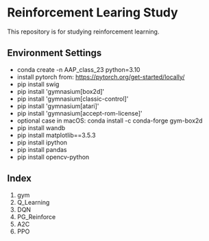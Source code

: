 # Reinforcement Learing Study

This repository is for studying reinforcement learning.

## Environment Settings
- conda create -n AAP_class_23 python=3.10
- install pytorch from: https://pytorch.org/get-started/locally/
- pip install swig
- pip install 'gymnasium[box2d]'
- pip install 'gymnasium[classic-control]'
- pip install 'gymnasium[atari]'
- pip install 'gymnasium[accept-rom-license]'
- optional case in macOS: conda install -c conda-forge gym-box2d
- pip install wandb
- pip install matplotlib==3.5.3
- pip install ipython
- pip install pandas
- pip install opencv-python

## Index

1. gym
2. Q_Learning
3. DQN
4. PG_Reinforce
5. A2C
6. PPO
